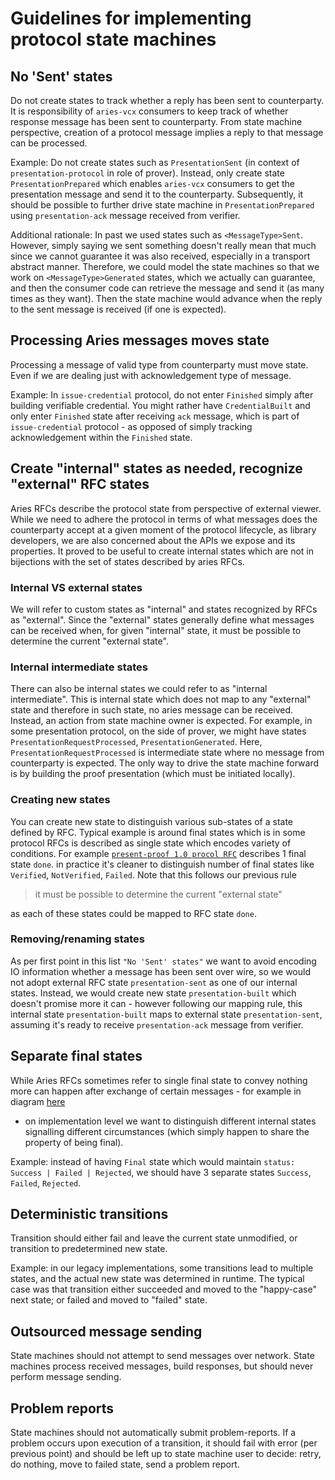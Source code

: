 # Guidelines for implementing protocol state machines

## No 'Sent' states
Do not create states to track whether a reply has been sent to counterparty. It is responsibility of
`aries-vcx` consumers to keep track of whether response message has been sent to counterparty. From state
machine perspective, creation of a protocol message implies a reply to that message can be processed.

Example: Do not create states such as `PresentationSent` (in context of `presentation-protocol` in role of prover).
Instead, only create state `PresentationPrepared` which enables `aries-vcx` consumers to get the presentation message
and send it to the counterparty. Subsequently, it should be possible to further drive state machine in  `PresentationPrepared` 
using `presentation-ack` message received from verifier. 

Additional rationale: 
In past we used states such as `<MessageType>Sent`. However, simply saying we sent 
something doesn't really mean that much since we cannot guarantee it was also received, especially in a transport 
abstract manner. Therefore, we could model the state machines so that we work on `<MessageType>Generated` states, 
which we actually can guarantee, and then the consumer code can retrieve the message and send it (as many times as they want).
Then the state machine would advance when the reply to the sent message is received (if one is expected).

## Processing Aries messages moves state
Processing a message of valid type from counterparty must move state. Even if we are dealing just with acknowledgement type of message.

Example: In `issue-credential` protocol, do not enter `Finished` simply after building verifiable credential.
You might rather have `CredentialBuilt` and only enter `Finished` state after receiving `ack` message, which
is part of `issue-credential` protocol - as opposed of simply tracking acknowledgement within the `Finished` state.

## Create "internal" states as needed, recognize "external" RFC states
Aries RFCs describe the protocol state from perspective of external viewer. While we need to adhere the protocol
in terms of what messages does the counterparty accept at a given moment of the protocol lifecycle, as library
developers, we are also concerned about the APIs we expose and its properties. It proved to be useful to create
internal states which are not in bijections with the set of states described by aries RFCs.

### Internal VS external states 
We will refer to custom states as "internal" and states recognized by RFCs as "external". Since the "external" states
generally define what messages can be received when, for given "internal" state, it must be possible to determine the
current "external state".

### Internal intermediate states
There can also be internal states we could refer to as "internal intermediate". This is internal state which does not 
map to any "external" state and therefore in such state, no aries message can be received. Instead, an action from
state machine owner is expected. For example, in some presentation protocol, on the side of prover, we might have states
`PresentationRequestProcessed`, `PresentationGenerated`.
Here, `PresentationRequestProcessed` is intermediate state where no message from counterparty is expected. The only 
way to drive the state machine forward is by building the proof presentation (which must be initiated locally).

### Creating new states
You can create new state to distinguish various sub-states of a state defined by RFC. Typical example is around final
states which is in some protocol RFCs is described as single state which encodes variety of conditions. 
For example [`present-proof 1.0 procol RFC`](https://github.com/hyperledger/aries-rfcs/blob/main/features/0037-present-proof/README.md)
describes 1 final state `done`.
in practice it's cleaner to distinguish number of final states like `Verified`, `NotVerified`, `Failed`. Note that this
follows our previous rule
> it must be possible to determine the current "external state"

as each of these states could be mapped to RFC state `done`.

### Removing/renaming states
As per first point in this list `"No 'Sent' states"` we want to avoid encoding IO information whether a message
has been sent over wire, so we would not adopt external RFC state `presentation-sent` as one of our internal states.
Instead, we would create new state `presentation-built` which doesn't promise more it can - however following our
mapping rule, this internal state `presentation-built` maps to external state `presentation-sent`, assuming it's ready
to receive `presentation-ack` message from verifier.

## Separate final states
While Aries RFCs sometimes refer to single final state to convey nothing more can happen after exchange
of certain messages - for example in diagram [here](https://github.com/hyperledger/aries-rfcs/blob/main/features/0453-issue-credential-v2/README.md)
- on implementation level we want to distinguish different internal states signalling different circumstances (which
  simply happen to share the property of being final).

Example: instead of having `Final` state which would maintain `status: Success | Failed | Rejected`, we
should have 3 separate states `Success`, `Failed`, `Rejected`.

## Deterministic transitions
Transition should either fail and leave the current state unmodified, or transition to predetermined new state.

Example: in our legacy implementations, some transitions lead to multiple states, and the actual
new state was determined in runtime. The typical case was that transition either succeeded and moved to
the "happy-case" next state; or failed and moved to "failed" state. 

## Outsourced message sending 
State machines should not attempt to send messages over network. State machines process received messages, 
build responses, but should never perform message sending. 

## Problem reports
State machines should not automatically submit problem-reports. If a problem occurs upon execution of a transition,
it should fail with error (per previous point) and should be left up to state machine user to decide: retry,
do nothing, move to failed state, send a problem report.
